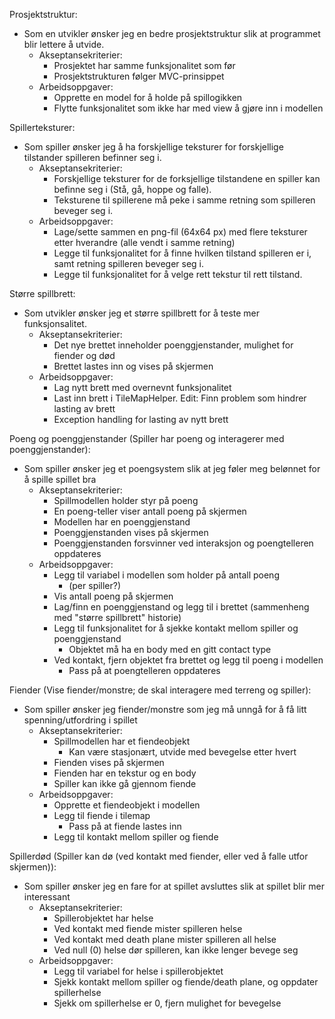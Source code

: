 Prosjektstruktur:
- Som en utvikler ønsker jeg en bedre prosjektstruktur slik at programmet blir lettere å utvide.
    - Akseptansekriterier:
        - Prosjektet har samme funksjonalitet som før
        - Prosjektstrukturen følger MVC-prinsippet
    - Arbeidsoppgaver:
        - Opprette en model for å holde på spillogikken
        - Flytte funksjonalitet som ikke har med view å gjøre inn i modellen

Spillerteksturer:
- Som spiller ønsker jeg å ha forskjellige teksturer for forskjellige tilstander spilleren befinner seg i.
    - Akseptansekriterier:
        - Forskjellige teksturer for de forksjellige tilstandene en spiller kan befinne seg i (Stå, gå, hoppe og falle).
        - Teksturene til spillerene må peke i samme retning som spilleren beveger seg i.
    - Arbeidsoppgaver:
        - Lage/sette sammen en png-fil (64x64 px) med flere teksturer etter hverandre (alle vendt i samme retning)
        - Legge til funksjonalitet for å finne hvilken tilstand spilleren er i, samt retning spilleren beveger seg i.
        - Legge til funksjonalitet for å velge rett tekstur til rett tilstand.

Større spillbrett:
- Som utvikler ønsker jeg et større spillbrett for å teste mer funksjonsalitet.
    - Akseptansekriterier:
        - Det nye brettet inneholder poenggjenstander, mulighet for fiender og død
        - Brettet lastes inn og vises på skjermen
    - Arbeidsoppgaver:
        - Lag nytt brett med overnevnt funksjonalitet
        - Last inn brett i TileMapHelper. Edit: Finn problem som hindrer lasting av brett
        - Exception handling for lasting av nytt brett

Poeng og poenggjenstander (Spiller har poeng og interagerer med poenggjenstander):
- Som spiller ønsker jeg et poengsystem slik at jeg føler meg belønnet for å spille spillet bra
    - Akseptansekriterier:
        - Spillmodellen holder styr på poeng
        - En poeng-teller viser antall poeng på skjermen
        - Modellen har en poenggjenstand
        - Poenggjenstanden vises på skjermen
        - Poenggjenstanden forsvinner ved interaksjon og poengtelleren oppdateres
    - Arbeidsoppgaver:
        - Legg til variabel i modellen som holder på antall poeng
            - (per spiller?)
        - Vis antall poeng på skjermen
        - Lag/finn en poenggjenstand og legg til i brettet (sammenheng med "større spillbrett" historie)
        - Legg til funksjonalitet for å sjekke kontakt mellom spiller og poenggjenstand
            - Objektet må ha en body med en gitt contact type
        - Ved kontakt, fjern objektet fra brettet og legg til poeng i modellen
            - Pass på at poengtelleren oppdateres

Fiender (Vise fiender/monstre; de skal interagere med terreng og spiller):
- Som spiller ønsker jeg fiender/monstre som jeg må unngå for å få litt spenning/utfordring i spillet
    - Akseptansekriterier:
        - Spillmodellen har et fiendeobjekt
            - Kan være stasjonært, utvide med bevegelse etter hvert
        - Fienden vises på skjermen
        - Fienden har en tekstur og en body
        - Spiller kan ikke gå gjennom fiende
    - Arbeidsoppgaver:
        - Opprette et fiendeobjekt i modellen
        - Legg til fiende i tilemap
            - Pass på at fiende lastes inn
        - Legg til kontakt mellom spiller og fiende

Spillerdød (Spiller kan dø (ved kontakt med fiender, eller ved å falle utfor skjermen)):
- Som spiller ønsker jeg en fare for at spillet avsluttes slik at spillet blir mer interessant
    - Akseptansekriterier:
        - Spillerobjektet har helse
        - Ved kontakt med fiende mister spilleren helse
        - Ved kontakt med death plane mister spilleren all helse
        - Ved null (0) helse dør spilleren, kan ikke lenger bevege seg
    - Arbeidsoppgaver:
        - Legg til variabel for helse i spillerobjektet
        - Sjekk kontakt mellom spiller og fiende/death plane, og oppdater spillerhelse
        - Sjekk om spillerhelse er 0, fjern mulighet for bevegelse